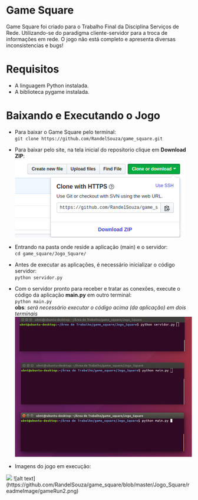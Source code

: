 # Game Square
Game Square foi criado para o Trabalho Final da Disciplina Serviços de Rede.
Utilizando-se do paradigma cliente-servidor para a troca de informações em rede.
O jogo não está completo e apresenta diversas inconsistencias e bugs!

# Requisitos
* A linguagem Python instalada.
* A biblioteca pygame instalada.

# Baixando e Executando o Jogo
* Para baixar o Game Square pelo terminal: </br>
`git clone https://github.com/RandelSouza/game_square.git`
* Para baixar pelo site, na tela inicial do repositorio clique em **Download ZIP**: </br>
![alt text](https://github.com/RandelSouza/game_square/blob/master/Jogo_Square/readmeImage/gitgamesquare.png)
* Entrando na pasta onde reside a aplicação (main) e o servidor: </br>
`cd game_square/Jogo_Square/`
* Antes de executar as aplicações, é necessário inicializar o código servidor: </br>
`python servidor.py`
* Com o servidor pronto para receber e tratar as conexões, execute o código da
aplicação **main.py** em outro terminal: </br>
`python main.py`</br>
**obs**: *será necessário executar o código acima (da aplicação) em dois terminais*
![alt text](https://github.com/RandelSouza/game_square/blob/master/Jogo_Square/readmeImage/gameSquareTerminal.png)

* Imagens do jogo em execução:
<img src="https://randelsouza.github.io/game_square/Jogo_Square/readmeImage/gameRun.png">
![alt text](https://github.com/RandelSouza/game_square/blob/master/Jogo_Square/readmeImage/gameRun2.png)
